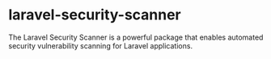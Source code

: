 # laravel-security-scanner
The Laravel Security Scanner is a powerful package that enables automated security vulnerability scanning for Laravel applications.
